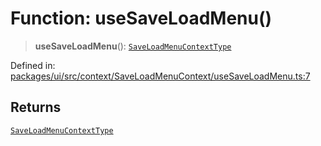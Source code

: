 # Function: useSaveLoadMenu()

> **useSaveLoadMenu**(): [`SaveLoadMenuContextType`](../interfaces/SaveLoadMenuContextType.md)

Defined in: [packages/ui/src/context/SaveLoadMenuContext/useSaveLoadMenu.ts:7](https://github.com/laruss/react-text-game/blob/7602514695c2b4f79da2fb62137ed33ba5572ba4/packages/ui/src/context/SaveLoadMenuContext/useSaveLoadMenu.ts#L7)

## Returns

[`SaveLoadMenuContextType`](../interfaces/SaveLoadMenuContextType.md)
